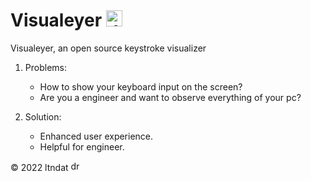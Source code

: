 # Visualeyer <img src="assets/icon.ico" alt="drawing" width="26"/>


Visualeyer, an open source keystroke visualizer


1. Problems:

   - How to show your keyboard input on the screen?
   - Are you a engineer and want to observe everything of your pc?

2. Solution:

   - Enhanced user experience.
   - Helpful for engineer.

© 2022 ltndat <img src="assets/icon.ico" alt="drawing" width="16"/>
